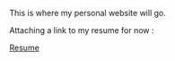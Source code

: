 This is where my personal website will go.

Attaching a link to my resume for now :

[Resume]([https://www.genome.gov/](https://drive.google.com/file/d/1Am2S1d2rte1GK97JEUKDvUoE6O06ir-l/view?usp=sharing))
